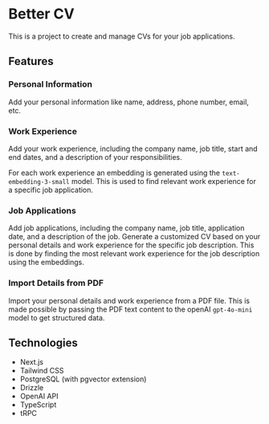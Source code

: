 # Better CV

This is a project to create and manage CVs for your job applications.

## Features

### Personal Information

Add your personal information like name, address, phone number, email, etc.

### Work Experience

Add your work experience, including the company name, job title, start
and end dates, and a description of your responsibilities.

For each work experience an embedding is generated using the
`text-embedding-3-small` model. This is used to find relevant work experience
for a specific job application.

### Job Applications

Add job applications, including the company name, job title, application
date, and a description of the job.
Generate a customized CV based on your personal details and work
experience for the specific job description. This is done by finding the
most relevant work experience for the job description using the embeddings.

### Import Details from PDF

Import your personal details and work experience from a PDF file.
This is made possible by passing the PDF text content to the openAI
`gpt-4o-mini` model to get structured data.

## Technologies

- Next.js
- Tailwind CSS
- PostgreSQL (with pgvector extension)
- Drizzle
- OpenAI API
- TypeScript
- tRPC
